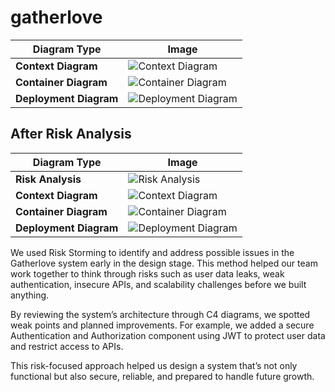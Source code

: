 # gatherlove

| Diagram Type       | Image |
|--------------------|-------|
| **Context Diagram** | ![Context Diagram](https://github.com/user-attachments/assets/b46e216b-775f-4af5-a887-b62cf9590057)|
| **Container Diagram** | ![Container Diagram](https://github.com/user-attachments/assets/fe23abe2-d556-49b3-b9c5-04181ce5970e)|
| **Deployment Diagram** | ![Deployment Diagram](https://github.com/user-attachments/assets/32c0df8a-2883-4bbc-b19a-153a7e6b6e69)|


## After Risk Analysis

| Diagram Type         | Image |
|----------------------|-------|
| **Risk Analysis**     | ![Risk Analysis](https://github.com/user-attachments/assets/41e536a0-eeed-41f0-96f8-7d701bf3830a)|
| **Context Diagram**   | ![Context Diagram](https://github.com/user-attachments/assets/689536eb-88d5-4b0d-ae7c-2626f3e51e0d)|
| **Container Diagram** | ![Container Diagram](https://github.com/user-attachments/assets/1a6a4c11-a5ea-4a16-86b8-3b28bddfda78)|
| **Deployment Diagram**| ![Deployment Diagram](https://github.com/user-attachments/assets/27a37f70-c370-4f37-bb5d-76c4ce5e6811)|

We used Risk Storming to identify and address possible issues in the Gatherlove system early in the design stage. This method helped our team work together to think through risks such as user data leaks, weak authentication, insecure APIs, and scalability challenges before we built anything.

By reviewing the system’s architecture through C4 diagrams, we spotted weak points and planned improvements. For example, we added a secure Authentication and Authorization component using JWT to protect user data and restrict access to APIs.

This risk-focused approach helped us design a system that’s not only functional but also secure, reliable, and prepared to handle future growth.
